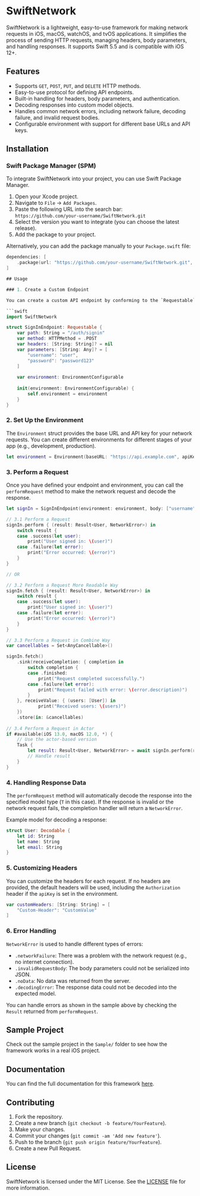# SwiftNetwork

SwiftNetwork is a lightweight, easy-to-use framework for making network requests in iOS, macOS, watchOS, and tvOS applications. It simplifies the process of sending HTTP requests, managing headers, body parameters, and handling responses. It supports Swift 5.5 and is compatible with iOS 12+.

## Features

- Supports `GET`, `POST`, `PUT`, and `DELETE` HTTP methods.
- Easy-to-use protocol for defining API endpoints.
- Built-in handling for headers, body parameters, and authentication.
- Decoding responses into custom model objects.
- Handles common network errors, including network failure, decoding failure, and invalid request bodies.
- Configurable environment with support for different base URLs and API keys.

## Installation

### Swift Package Manager (SPM)

To integrate SwiftNetwork into your project, you can use Swift Package Manager.

1. Open your Xcode project.
2. Navigate to `File` -> `Add Packages`.
3. Paste the following URL into the search bar:  
   `https://github.com/your-username/SwiftNetwork.git`
4. Select the version you want to integrate (you can choose the latest release).
5. Add the package to your project.

Alternatively, you can add the package manually to your `Package.swift` file:

```swift
dependencies: [
    .package(url: "https://github.com/your-username/SwiftNetwork.git", from: "1.0.0")
]

## Usage

### 1. Create a Custom Endpoint

You can create a custom API endpoint by conforming to the `Requestable` protocol. Define your endpoint's HTTP method, path, headers, and body parameters.

```swift
import SwiftNetwork

struct SignInEndpoint: Requestable {
    var path: String = "/auth/signin"
    var method: HTTPMethod = .POST
    var headers: [String: String]? = nil
    var parameters: [String: Any]? = [
        "username": "user",
        "password": "password123"
    ]
    
    var environment: EnvironmentConfigurable
    
    init(environment: EnvironmentConfigurable) {
        self.environment = environment
    }
}
```

### 2. Set Up the Environment

The `Environment` struct provides the base URL and API key for your network requests. You can create different environments for different stages of your app (e.g., development, production).

```swift
let environment = Environment(baseURL: "https://api.example.com", apiKey: "your-api-key")
```

### 3. Perform a Request

Once you have defined your endpoint and environment, you can call the `performRequest` method to make the network request and decode the response.

```swift
let signIn = SignInEndpoint(environment: environment, body: ["username": "", "password: ******"])

// 3.1 Perform a Request
signIn.perform { (result: Result<User, NetworkError>) in
    switch result {
    case .success(let user):
        print("User signed in: \(user)")
    case .failure(let error):
        print("Error occurred: \(error)")
    }
}

// OR

// 3.2 Perform a Request More Readable Way
signIn.fetch { (result: Result<User, NetworkError>) in
    switch result {
    case .success(let user):
        print("User signed in: \(user)")
    case .failure(let error):
        print("Error occurred: \(error)")
    }
}

// 3.3 Perform a Request in Combine Way
var cancellables = Set<AnyCancellable>()

signIn.fetch()
    .sink(receiveCompletion: { completion in
        switch completion {
        case .finished:
            print("Request completed successfully.")
        case .failure(let error):
            print("Request failed with error: \(error.description)")
        }
    }, receiveValue: { (users: [User]) in
            print("Received users: \(users)")
    })
    .store(in: &cancellables)
    
// 3.4 Perform a Request in Actor
if #available(iOS 13.0, macOS 12.0, *) {
    // Use the actor-based version
    Task {
        let result: Result<User, NetworkError> = await signIn.perform(request)
        // Handle result
    }
}
```

### 4. Handling Response Data

The `performRequest` method will automatically decode the response into the specified model type (`T` in this case). If the response is invalid or the network request fails, the completion handler will return a `NetworkError`.

Example model for decoding a response:

```swift
struct User: Decodable {
    let id: String
    let name: String
    let email: String
}
```

### 5. Customizing Headers

You can customize the headers for each request. If no headers are provided, the default headers will be used, including the `Authorization` header if the `apiKey` is set in the environment.

```swift
var customHeaders: [String: String] = [
    "Custom-Header": "CustomValue"
]
```

### 6. Error Handling

`NetworkError` is used to handle different types of errors:

- `.networkFailure`: There was a problem with the network request (e.g., no internet connection).
- `.invalidRequestBody`: The body parameters could not be serialized into JSON.
- `.noData`: No data was returned from the server.
- `.decodingError`: The response data could not be decoded into the expected model.

You can handle errors as shown in the sample above by checking the `Result` returned from `performRequest`.

## Sample Project

Check out the sample project in the `Sample/` folder to see how the framework works in a real iOS project.

## Documentation

You can find the full documentation for this framework [here](https://github.com/your-username/SwiftNetwork/docs).

## Contributing

1. Fork the repository.
2. Create a new branch (`git checkout -b feature/YourFeature`).
3. Make your changes.
4. Commit your changes (`git commit -am 'Add new feature'`).
5. Push to the branch (`git push origin feature/YourFeature`).
6. Create a new Pull Request.

## License

SwiftNetwork is licensed under the MIT License. See the [LICENSE](LICENSE) file for more information.

```
